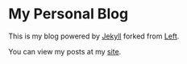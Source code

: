 # My Personal Blog

This is my blog powered by [Jekyll](https://github.com/mojombo/jekyll) forked from [Left](https://github.com/holman/left).

You can view my posts at my [site](https://birchwell.github.io/).
